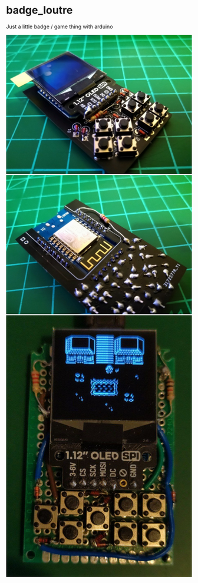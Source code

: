 # badge_loutre
Just a little badge / game thing with arduino

![Front](front.jpg)
![Back](back.jpg)
![Game](game.jpg)
